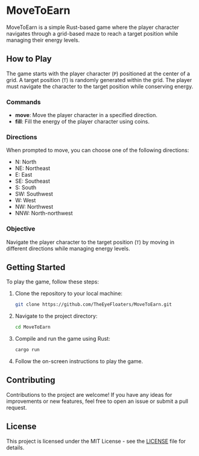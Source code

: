 # MoveToEarn

MoveToEarn is a simple Rust-based game where the player character navigates through a grid-based maze to reach a target position while managing their energy levels.

## How to Play

The game starts with the player character (`P`) positioned at the center of a grid. A target position (`T`) is randomly generated within the grid. The player must navigate the character to the target position while conserving energy.

### Commands

- **move**: Move the player character in a specified direction.
- **fill**: Fill the energy of the player character using coins.

### Directions

When prompted to move, you can choose one of the following directions:

- N: North
- NE: Northeast
- E: East
- SE: Southeast
- S: South
- SW: Southwest
- W: West
- NW: Northwest
- NNW: North-northwest

### Objective

Navigate the player character to the target position (`T`) by moving in different directions while managing energy levels.

## Getting Started

To play the game, follow these steps:

1. Clone the repository to your local machine:

    ```bash
    git clone https://github.com/TheEyeFloaters/MoveToEarn.git
    ```

2. Navigate to the project directory:

    ```bash
    cd MoveToEarn
    ```

3. Compile and run the game using Rust:

    ```bash
    cargo run
    ```

4. Follow the on-screen instructions to play the game.

## Contributing

Contributions to the project are welcome! If you have any ideas for improvements or new features, feel free to open an issue or submit a pull request.

## License

This project is licensed under the MIT License - see the [LICENSE](LICENSE) file for details.

